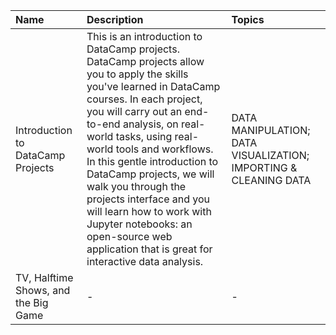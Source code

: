 | Name | Description | Topics |
|:-----|:------------|:-------|
| Introduction to DataCamp Projects | This is an introduction to DataCamp projects. DataCamp projects allow you to apply the skills you've learned in DataCamp courses. In each project, you will carry out an end-to-end analysis, on real-world tasks, using real-world tools and workflows. In this gentle introduction to DataCamp projects, we will walk you through the projects interface and you will learn how to work with Jupyter notebooks: an open-source web application that is great for interactive data analysis.| DATA MANIPULATION; DATA VISUALIZATION; IMPORTING & CLEANING DATA |
| TV, Halftime Shows, and the Big Game | - | - |
